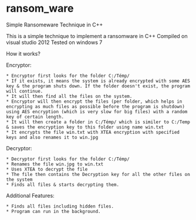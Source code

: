 # ransom_ware
Simple Ransomeware Technique in C++

This is a simple technique to implement a ransomware in C++
Compiled on visual studio 2012
Tested on windows 7

How it works?

  Encryptor:
  
    * Encryptor first looks for the folder C:/Témp/
    * If it exists, it means the system is already encrypted with some AES key & the program shuts down. If the folder doesn't exist, the program will continue.
    * It will then find all the files on the system.
    * Encryptor will then encrypt the files (per folder, which helps in encrypting as much files as possible before the program is shutdown) using AES encryption (which is very slow for big files) with a random key of certain length.
    * It will then create a folder in C:/Témp/ which is similer to C:/Temp & saves the encryption key to this folder using name win.txt
    * It encrypts the file win.txt with XTEA encryption with specified keys and also renames it to win.jpg
    
  Decryptor:
  
    * Decryptor first looks for the folder C:/Témp/
    * Renames the file win.jpg to win.txt
    * Uses XTEA to decrypt the file
    * The file then contains the Decryption key for all the other files on the system
    * Finds all files & starts decrypting them.

  Additional Features:
  
    * Finds all files including hidden files.
    * Program can run in the background.
